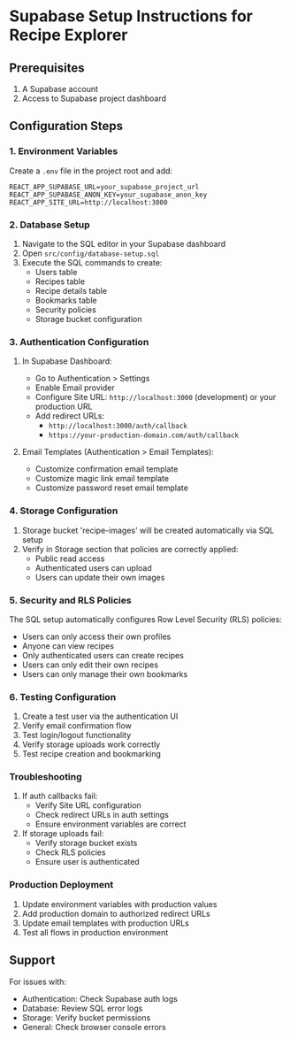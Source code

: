 # Supabase Setup Instructions for Recipe Explorer

## Prerequisites
1. A Supabase account
2. Access to Supabase project dashboard

## Configuration Steps

### 1. Environment Variables
Create a `.env` file in the project root and add:
```
REACT_APP_SUPABASE_URL=your_supabase_project_url
REACT_APP_SUPABASE_ANON_KEY=your_supabase_anon_key
REACT_APP_SITE_URL=http://localhost:3000
```

### 2. Database Setup
1. Navigate to the SQL editor in your Supabase dashboard
2. Open `src/config/database-setup.sql`
3. Execute the SQL commands to create:
   - Users table
   - Recipes table
   - Recipe details table
   - Bookmarks table
   - Security policies
   - Storage bucket configuration

### 3. Authentication Configuration
1. In Supabase Dashboard:
   - Go to Authentication > Settings
   - Enable Email provider
   - Configure Site URL: `http://localhost:3000` (development) or your production URL
   - Add redirect URLs:
     * `http://localhost:3000/auth/callback`
     * `https://your-production-domain.com/auth/callback`

2. Email Templates (Authentication > Email Templates):
   - Customize confirmation email template
   - Customize magic link email template
   - Customize password reset email template
   
### 4. Storage Configuration
1. Storage bucket 'recipe-images' will be created automatically via SQL setup
2. Verify in Storage section that policies are correctly applied:
   - Public read access
   - Authenticated users can upload
   - Users can update their own images

### 5. Security and RLS Policies
The SQL setup automatically configures Row Level Security (RLS) policies:
- Users can only access their own profiles
- Anyone can view recipes
- Only authenticated users can create recipes
- Users can only edit their own recipes
- Users can only manage their own bookmarks

### 6. Testing Configuration
1. Create a test user via the authentication UI
2. Verify email confirmation flow
3. Test login/logout functionality
4. Verify storage uploads work correctly
5. Test recipe creation and bookmarking

### Troubleshooting
1. If auth callbacks fail:
   - Verify Site URL configuration
   - Check redirect URLs in auth settings
   - Ensure environment variables are correct
2. If storage uploads fail:
   - Verify storage bucket exists
   - Check RLS policies
   - Ensure user is authenticated

### Production Deployment
1. Update environment variables with production values
2. Add production domain to authorized redirect URLs
3. Update email templates with production URLs
4. Test all flows in production environment

## Support
For issues with:
- Authentication: Check Supabase auth logs
- Database: Review SQL error logs
- Storage: Verify bucket permissions
- General: Check browser console errors

